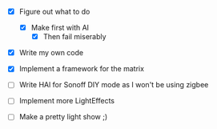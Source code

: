  - [x] Figure out what to do
     - [x] Make first with AI
         - [x] Then fail miserably
 - [x] Write my own code

 - [x] Implement a framework for the matrix
 - [ ] Write HAl for Sonoff DIY mode as I won't be using zigbee
 - [ ] Implement more LightEffects
 - [ ] Make a pretty light show ;)

